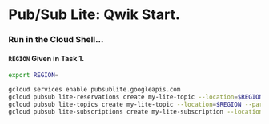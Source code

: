 # Pub/Sub Lite: Qwik Start.
### Run in the Cloud Shell...

#### `REGION` Given in Task 1.
```bash
export REGION=
```
```bash
gcloud services enable pubsublite.googleapis.com
gcloud pubsub lite-reservations create my-lite-topic --location=$REGION --throughput-capacity=1
gcloud pubsub lite-topics create my-lite-topic --location=$REGION --partitions=1 --per-partition-bytes=32212254720 --throughput-reservation=my-lite-topic
gcloud pubsub lite-subscriptions create my-lite-subscription --location=$REGION --topic=my-lite-topic --delivery-requirement=deliver-after-stored
```

